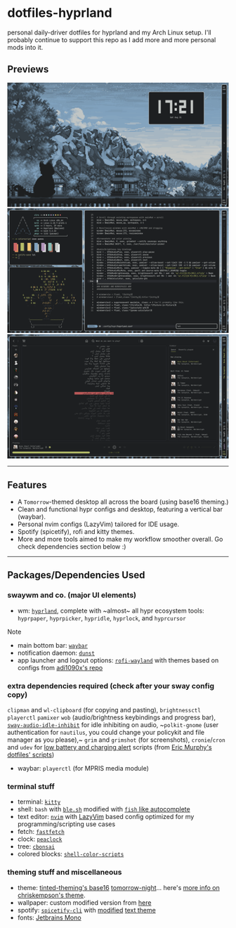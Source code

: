 # dotfiles-hyprland
personal daily-driver dotfiles for hyprland and my Arch Linux setup. I'll probably continue to support this repo as I add more and more personal mods into it.

## Previews

![s1](screenshots/1.png)
![s2](screenshots/2.png)
![s3](screenshots/3.png)

---

## Features
- A `Tomorrow`-themed desktop all across the board (using base16 theming.)
- Clean and functional hypr configs and desktop, featuring a vertical bar (waybar).
- Personal nvim configs (LazyVim) tailored for IDE usage.
- Spotify (spicetify), rofi and kitty themes.
- More and more tools aimed to make my workflow smoother overall. Go check dependencies section below :)

---

## Packages/Dependencies Used
### swaywm and co. (major UI elements)
- wm: [`hyprland`](https://hyprland.org/), complete with ~almost~ all hypr ecosystem tools: `hyprpaper`, `hyprpicker`, `hypridle`, `hyprlock`, and `hyprcursor`
    
> [!NOTE]
- main bottom bar: [`waybar`](https://github.com/Alexays/Waybar)
- notification daemon: [`dunst`](https://github.com/dunst-project/dunst)
- app launcher and logout options: [`rofi-wayland`](github.com/lbonn/rofi) with themes based on configs from [adi1090x's repo](https://github.com/adi1090x/rofi?tab=readme-ov-file)

### extra dependencies required (check after your sway config copy)
`clipman` and `wl-clipboard` (for copying and pasting), `brightnessctl` `playerctl` `pamixer` `wob` (audio/brightness keybindings and progress bar), [`sway-audio-idle-inhibit`](https://github.com/ErikReider/SwayAudioIdleInhibit) for idle inhibiting on audio, ~`polkit-gnome` (user authentication for `nautilus`, you could change your policykit and file manager as you please),~ `grim` and `grimshot` (for screenshots), `cronie`/`cron` and `udev` for [low battery and charging alert](usr/local/bin/) scripts (from [Eric Murphy's dotfiles' scripts](https://github.com/ericmurphyxyz/dotfiles/tree/master/.local/bin))
- waybar: `playerctl` (for MPRIS media module)

### terminal stuff
- terminal: [`kitty`](https://github.com/kovidgoyal/kitty)
- shell: `bash` with [`ble.sh`](https://github.com/akinomyoga/ble.sh) modified with [`fish` like autocomplete](https://harduex.com/blog/fish-like-autosuggestions-in-bash-shell/)
- text editor: [`nvim`](https://github.com/neovim/neovim) with [LazyVim](https://github.com/LazyVim/LazyVim) based config optimized for my programming/scripting use cases
- fetch: [`fastfetch`](https://github.com/fastfetch-cli/fastfetch)
- clock: [`peaclock`](https://github.com/octobanana/peaclock)
- tree: [`cbonsai`](https://gitlab.com/jallbrit/cbonsai)
- colored blocks: [`shell-color-scripts`](https://gitlab.com/dwt1/shell-color-scripts)

### theming stuff and miscellaneous
- theme: [tinted-theming's base16](https://github.com/tinted-theming/home) [tomorrow-night](https://tinted-theming.github.io/base16-gallery/)... here's [more info on chriskempson's theme](https://github.com/chriskempson/tomorrow-theme).
- wallpaper: custom modified version from [here](https://www.artstation.com/artwork/DAw5xn)
- spotify: [`spicetify-cli`](https://spicetify.app/) with [modified](.config/spicetify/Themes/text/) [text theme](https://github.com/spicetify/spicetify-themes/tree/master/text)
- fonts: [Jetbrains Mono](https://github.com/JetBrains/JetBrainsMono)
